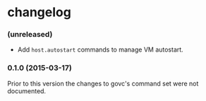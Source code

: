 # changelog

### (unreleased)

* Add `host.autostart` commands to manage VM autostart.

### 0.1.0 (2015-03-17)

Prior to this version the changes to govc's command set were not documented.
